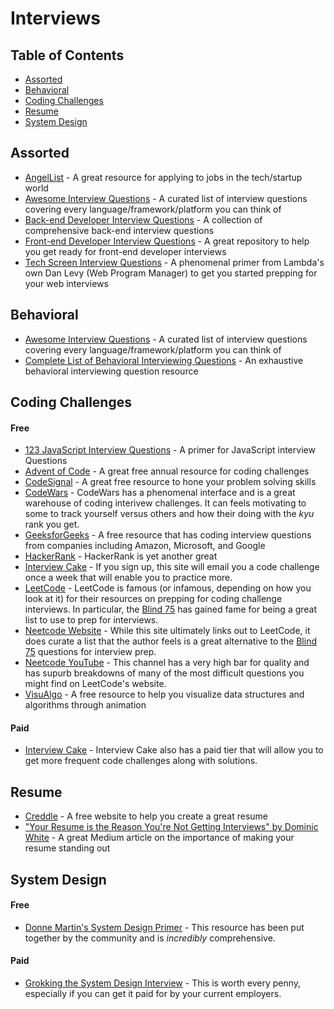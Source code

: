 # Interviews

## Table of Contents

- [Assorted](#assorted)
- [Behavioral](#behavioral)
- [Coding Challenges](#coding-challenges)
- [Resume](#resume)
- [System Design](#system-design)

## Assorted

- [AngelList](https://angel.co/) - A great resource for applying to jobs in the tech/startup world
- [Awesome Interview Questions](https://github.com/MaximAbramchuck/awesome-interview-questions#javascript) - A curated list of interview questions covering every language/framework/platform you can think of
- [Back-end Developer Interview Questions](https://github.com/arialdomartini/Back-End-Developer-Interview-Questions) - A collection of comprehensive back-end interview questions
- [Front-end Developer Interview Questions](https://github.com/h5bp/Front-end-Developer-Interview-Questions) - A great repository to help you get ready for front-end developer interviews
- [Tech Screen Interview Questions](https://github.com/justsml/guides/tree/master/interviews/passing-the-tech-screen) - A phenomenal primer from Lambda's own Dan Levy (Web Program Manager) to get you started prepping for your web interviews

## Behavioral

- [Awesome Interview Questions](https://github.com/MaximAbramchuck/awesome-interview-questions#javascript) - A curated list of interview questions covering every language/framework/platform you can think of
- [Complete List of Behavioral Interviewing Questions](https://drive.google.com/file/d/1I_5i1TSB3RO7cnHAa4weXLTfjQT83WwU/view?usp=sharing) - An exhaustive behavioral interviewing question resource

## Coding Challenges

#### **Free**

- [123 JavaScript Interview Questions](https://github.com/ganqqwerty/123-Essential-JavaScript-Interview-Questions) - A primer for JavaScript interview Questions
- [Advent of Code](https://adventofcode.com/) - A great free annual resource for coding challenges
- [CodeSignal](https://codesignal.com/) - A great free resource to hone your problem solving skills
- [CodeWars](https://www.codewars.com/) - CodeWars has a phenomenal interface and is a great warehouse of coding interivew challenges. It can feels motivating to some to track yourself versus others and how their doing with the _kyu_ rank you get.
- [GeeksforGeeks](https://www.geeksforgeeks.org/) - A free resource that has coding interview questions from companies including Amazon, Microsoft, and Google
- [HackerRank](https://www.hackerrank.com/) - HackerRank is yet another great
- [Interview Cake](https://www.interviewcake.com/) - If you sign up, this site will email you a code challenge once a week that will enable you to practice more.
- [LeetCode](https://leetcode.com/) - LeetCode is famous (or infamous, depending on how you look at it) for their resources on prepping for coding challenge interviews. In particular, the [Blind 75](https://leetcode.com/discuss/general-discussion/460599/blind-75-leetcode-questions) has gained fame for being a great list to use to prep for interviews.
- [Neetcode Website](https://neetcode.io/) - While this site ultimately links out to LeetCode, it does curate a list that the author feels is a great alternative to the [Blind 75](https://leetcode.com/discuss/general-discussion/460599/blind-75-leetcode-questions) questions for interview prep.
- [Neetcode YouTube](https://www.youtube.com/c/NeetCode) - This channel has a very high bar for quality and has supurb breakdowns of many of the most difficult questions you might find on LeetCode's website.
- [VisuAlgo](https://visualgo.net/en) - A free resource to help you visualize data structures and algorithms through animation

#### **Paid**

- [Interview Cake](https://www.interviewcake.com/) - Interview Cake also has a paid tier that will allow you to get more frequent code challenges along with solutions.

## Resume

- [Creddle](http://creddle.io/) - A free website to help you create a great resume
- ["Your Resume is the Reason You're Not Getting Interviews" by Dominic White](https://medium.com/@dominicwhite/i-hire-software-developers-your-resume-is-the-reason-youre-not-getting-interviews-dc7b2520a2f1) - A great Medium article on the importance of making your resume standing out

## System Design

#### **Free**

- [Donne Martin's System Design Primer](https://github.com/donnemartin/system-design-primer) - This resource has been put together by the community and is _incredibly_ comprehensive.

#### **Paid**

- [Grokking the System Design Interview](https://www.educative.io/courses/grokking-the-system-design-interview) - This is worth every penny, especially if you can get it paid for by your current employers.
